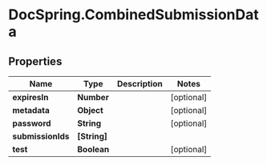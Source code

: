 # DocSpring.CombinedSubmissionData

## Properties

Name | Type | Description | Notes
------------ | ------------- | ------------- | -------------
**expiresIn** | **Number** |  | [optional] 
**metadata** | **Object** |  | [optional] 
**password** | **String** |  | [optional] 
**submissionIds** | **[String]** |  | 
**test** | **Boolean** |  | [optional] 


